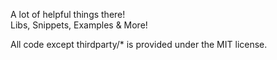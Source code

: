 A lot of helpful things there!  
Libs, Snippets, Examples & More!  
  
All code except thirdparty/* is provided under the MIT license.
